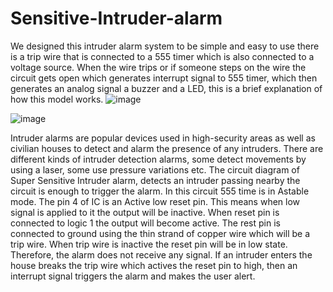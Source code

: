 # Sensitive-Intruder-alarm
We designed this intruder alarm system to be simple and 
easy to use there is a trip wire that is connected to a 555 
timer which is also connected to a voltage source. When 
the wire trips or if someone steps on the wire the circuit 
gets open which generates interrupt signal to 555 timer, 
which then generates an analog signal a buzzer and a 
LED, this is a brief explanation of how this model works. 
![image](https://github.com/2110040010/Sensitive-Intruder-alarm/assets/110652930/f292e383-0c4d-40df-9159-0c3ded769378)


![image](https://github.com/2110040010/Sensitive-Intruder-alarm/assets/110652930/2550c64c-4600-41f9-9ce3-d4492b974b66)



Intruder alarms are popular devices used in high-security areas as well as 
civilian houses to detect and alarm the presence of any intruders. There 
are different kinds of intruder detection alarms, some detect movements 
by using a laser, some use pressure variations etc. The circuit diagram of 
Super Sensitive Intruder alarm, detects an intruder passing nearby the 
circuit is enough to trigger the alarm. In this circuit 555 time is in 
Astable mode. The pin 4 of IC is an Active low reset pin. This means 
when low signal is applied to it the output will be inactive. When reset 
pin is connected to logic 1 the output will become active. The rest pin is 
connected to ground using the thin strand of copper wire which will be a 
trip wire. When trip wire is inactive the reset pin will be in low state. 
Therefore, the alarm does not receive any signal. If an intruder enters the 
house breaks the trip wire which actives the reset pin to high, then an 
interrupt signal triggers the alarm and makes the user alert.
